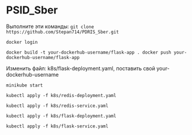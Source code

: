 # PSID_Sber

Выполните эти команды:
`git clone https://github.com/Stepan714/PDRIS_Sber.git`

`docker login`

`docker build -t your-dockerhub-username/flask-app .
docker push your-dockerhub-username/flask-app`

Изменить файл: k8s/flask-deployment.yaml, поставить свой your-dockerhub-username

`minikube start`

`kubectl apply -f k8s/redis-deployment.yaml`

`kubectl apply -f k8s/redis-service.yaml`

`kubectl apply -f k8s/flask-deployment.yaml`

`kubectl apply -f k8s/flask-service.yaml`
